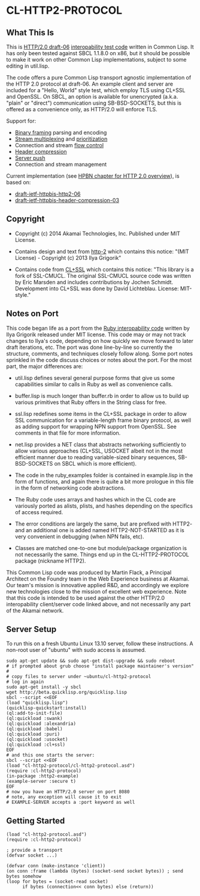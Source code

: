 CL-HTTP2-PROTOCOL
========

What This Is
------------

This is [HTTP/2.0
draft-06](http://tools.ietf.org/html/draft-ietf-httpbis-http2-06)
[interopability test
code](https://github.com/http2/http2-spec/wiki/Implementations)
written in Common Lisp. It has only been tested against SBCL 1.1.8.0
on x86, but it should be possible to make it work on other Common Lisp
implementations, subject to some editing in util.lisp.

The code offers a pure Common Lisp transport agnostic implementation
of the HTTP 2.0 protocol at draft-06. An example client and server are
included for a "Hello, World" style test, which employ TLS using
CL+SSL and OpenSSL. On SBCL, an option is available for unencrypted
(a.k.a. "plain" or "direct") communication using SB-BSD-SOCKETS, but
this is offered as a convenience only, as HTTP/2.0 will enforce TLS.

Support for:

* [Binary
  framing](http://chimera.labs.oreilly.com/books/1230000000545/ch12.html#_binary_framing_layer)
  parsing and encoding
* [Stream
  multiplexing](http://chimera.labs.oreilly.com/books/1230000000545/ch12.html#HTTP2_STREAMS_MESSAGES_FRAMES)
  and
  [prioritization](http://chimera.labs.oreilly.com/books/1230000000545/ch12.html#HTTP2_PRIORITIZATION)
* Connection and stream [flow
  control](http://chimera.labs.oreilly.com/books/1230000000545/ch12.html#_flow_control)
* [Header
  compression](http://chimera.labs.oreilly.com/books/1230000000545/ch12.html#HTTP2_HEADER_COMPRESSION)
* [Server push](http://chimera.labs.oreilly.com/books/1230000000545/ch12.html#HTTP2_PUSH)
* Connection and stream management

Current implementation (see [HPBN chapter for HTTP 2.0 overview](http://chimera.labs.oreilly.com/books/1230000000545/ch12.html)), is based on:

* [draft-ietf-httpbis-http2-06](http://tools.ietf.org/html/draft-ietf-httpbis-http2-06)
* [draft-ietf-httpbis-header-compression-03](http://tools.ietf.org/html/draft-ietf-httpbis-header-compression-03)

Copyright
---------

* Copyright (c) 2014 Akamai Technologies, Inc. Published under MIT
  License.

* Contains design and text from
  [http-2](https://github.com/igrigorik/http-2) which contains this
  notice: "(MIT License) - Copyright (c) 2013 Ilya Grigorik"

* Contains code from
  [CL+SSL](http://common-lisp.net/project/cl-plus-ssl/) which contains
  this notice: "This library is a fork of SSL-CMUCL. The original
  SSL-CMUCL source code was written by Eric Marsden and includes
  contributions by Jochen Schmidt. Development into CL+SSL was done by
  David Lichteblau. License: MIT-style."

Notes on Port
-------------

This code began life as a port from the [Ruby interopability
code](https://github.com/igrigorik/http-2) written by Ilya Grigorik
released under MIT license. This code may or may not track changes to
Ilya's code, depending on how quickly we move forward to later draft
iterations, etc. The port was done line-by-line so currently the
structure, comments, and techniques closely follow along. Some port
notes sprinkled in the code discuss choices or notes about the
port. For the most part, the major differences are:

* util.lisp defines several general purpose forms that give us some
  capabilities similar to calls in Ruby as well as convenience calls.

* buffer.lisp is much longer than buffer.rb in order to allow us to
  build up various primitives that Ruby offers in the String class for
  free.

* ssl.lisp redefines some items in the CL+SSL package in order to
  allow SSL communication for a variable-length frame binary protocol,
  as well as adding support for wrapping NPN support from OpenSSL. See
  comments in that file for more information.

* net.lisp provides a NET class that abstracts networking sufficiently
  to allow various approaches (CL+SSL, USOCKET albeit not in the most
  efficient manner due to reading variable-sized binary sequences,
  SB-BSD-SOCKETS on SBCL which is more efficient).

* The code in the ruby_examples folder is contained in example.lisp in
  the form of functions, and again there is quite a bit more prologue
  in this file in the form of networking code abstractions.

* The Ruby code uses arrays and hashes which in the CL code are
  variously ported as alists, plists, and hashes depending on the
  specifics of access required.

* The error conditions are largely the same, but are prefixed with
  HTTP2- and an additional one is added named HTTP2-NOT-STARTED as
  it is very convenient in debugging (when NPN fails, etc).

* Classes are matched one-to-one but module/package organization is
  not necessarily the same. Things end up in the CL-HTTP2-PROTOCOL
  package (nickname HTTP2).

This Common Lisp code was produced by Martin Flack, a Principal
Architect on the Foundry team in the Web Experience business at
Akamai. Our team's mission is innovative applied R&D, and accordingly
we explore new technologies close to the mission of excellent web
experience. Note that this code is intended to be used against the
other HTTP/2.0 interopability client/server code linked above, and not
necessarily any part of the Akamai network.

Server Setup
------------

To run this on a fresh Ubuntu Linux 13.10 server, follow these
instructions. A non-root user of "ubuntu" with sudo access is assumed.

	sudo apt-get update && sudo apt-get dist-upgrade && sudo reboot
	# if prompted about grub choose "install package maintainer's version"
    #
    # copy files to server under ~ubuntu/cl-http2-protocol
	# log in again
	sudo apt-get install -y sbcl
	wget http://beta.quicklisp.org/quicklisp.lisp
	sbcl --script <<EOF
	(load "quicklisp.lisp")
	(quicklisp-quickstart:install)
	(ql:add-to-init-file)
	(ql:quickload :swank)
	(ql:quickload :alexandria)
	(ql:quickload :babel)
	(ql:quickload :puri)
	(ql:quickload :usocket)
	(ql:quickload :cl+ssl)
	EOF
	# and this one starts the server:
	sbcl --script <<EOF
	(load "cl-http2-protocol/cl-http2-protocol.asd")
	(require :cl-http2-protocol)
	(in-package :http2-example)
	(example-server :secure t)
    EOF
	# now you have an HTTP/2.0 server on port 8080
	# note, any exception will cause it to exit
	# EXAMPLE-SERVER accepts a :port keyword as well

Getting Started
---------------

    (load "cl-http2-protocol.asd")
    (require :cl-http2-protocol)

    ; provide a transport
    (defvar socket ...)

    (defvar conn (make-instance 'client))
    (on conn :frame (lambda (bytes) (socket-send socket bytes)) ; send bytes somehow
    (loop for bytes = (socket-read socket)
          if bytes (connection<< conn bytes) else (return))

